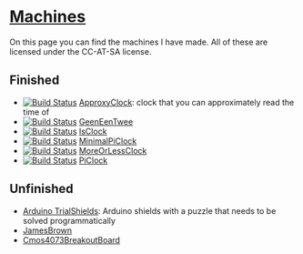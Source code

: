# [Machines](Machines.htm)

On this page you can find the machines I have made. All of these are
licensed under the CC-AT-SA license.

## Finished

 * [![Build Status](https://travis-ci.org/richelbilderbeek/ApproxyClock.svg?branch=master)](https://travis-ci.org/richelbilderbeek/ApproxyClock) [ApproxyClock](https://github.com/richelbilderbeek/ApproxyClock): clock that you can approximately read the time of
 * [![Build Status](https://travis-ci.org/richelbilderbeek/GeenEenTwee.svg?branch=master)](https://travis-ci.org/richelbilderbeek/GeenEenTwee) [GeenEenTwee](https://github.com/richelbilderbeek/GeenEenTwee)
 * [![Build Status](https://travis-ci.org/richelbilderbeek/IsClock.svg?branch=master)](https://travis-ci.org/richelbilderbeek/IsClock) [IsClock](https://github.com/richelbilderbeek/IsClock)
 * [![Build Status](https://travis-ci.org/richelbilderbeek/MinimalPiClock.svg?branch=master)](https://travis-ci.org/richelbilderbeek/MinimalPiClock) [MinimalPiClock](https://github.com/richelbilderbeek/MinimalPiClock)
 * [![Build Status](https://travis-ci.org/richelbilderbeek/MoreOrLessClock.svg?branch=master)](https://travis-ci.org/richelbilderbeek/MoreOrLessClock) [MoreOrLessClock](https://github.com/richelbilderbeek/MoreOrLessClock)
 * [![Build Status](https://travis-ci.org/richelbilderbeek/PiClock.svg?branch=master)](https://travis-ci.org/richelbilderbeek/PiClock) [PiClock](https://github.com/richelbilderbeek/PiClock)

## Unfinished

 * [Arduino TrialShields](MachineArduinoTrialShields.htm): Arduino shields with a puzzle that needs to be solved programmatically
 * [JamesBrown](MachineJamesBrown.htm)
 * [Cmos4073BreakoutBoard](MachineCmos4073BreakoutBoard.htm)

